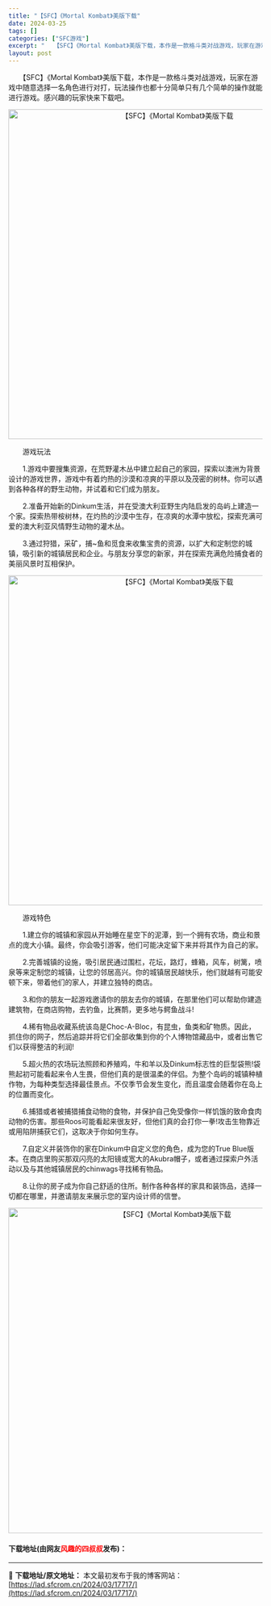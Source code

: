 ```yaml
---
title: "【SFC】《Mortal Kombat》美版下载"
date: 2024-03-25
tags: []
categories: ["SFC游戏"]
excerpt: "　　【SFC】《Mortal Kombat》美版下载，本作是一款格斗类对战游戏，玩家在游戏中随意选择一名角色进行对打，玩法操作也都十分简单只有几个简单的操作就能进行游戏。感兴趣的玩家快来下载吧。 　　游戏玩法 　　1.游戏中要搜集资源，在荒野灌木丛中建立起自己的家园，探索以澳洲为背景设计的游戏世界，&hellip;"
layout: post
---
```


 <p>　　【SFC】《Mortal Kombat》美版下载，本作是一款格斗类对战游戏，玩家在游戏中随意选择一名角色进行对打，玩法操作也都十分简单只有几个简单的操作就能进行游戏。感兴趣的玩家快来下载吧。</p> <p align="center"><img align="" border="0" src="https://lad.sfcrom.cn/wp-content/uploads/2024/03/20240325_6600c310ebd52.png" width="654" alt="【SFC】《Mortal Kombat》美版下载" /></p> <p>　　游戏玩法</p> <p>　　1.游戏中要搜集资源，在荒野灌木丛中建立起自己的家园，探索以澳洲为背景设计的游戏世界，游戏中有着灼热的沙漠和凉爽的平原以及茂密的树林。你可以遇到各种各样的野生动物，并试着和它们成为朋友。</p> <p>　　2.准备开始新的Dinkum生活，并在受澳大利亚野生内陆启发的岛屿上建造一个家。探索热带桉树林，在灼热的沙漠中生存，在凉爽的水潭中放松，探索充满可爱的澳大利亚风情野生动物的灌木丛。</p> <p>　　3.通过狩猎，采矿，捕~鱼和觅食来收集宝贵的资源，以扩大和定制您的城镇，吸引新的城镇居民和企业。与朋友分享您的新家，并在探索充满危险捕食者的美丽风景时互相保护。</p> <p align="center"><img align="" border="0" src="https://lad.sfcrom.cn/wp-content/uploads/2024/03/20240325_6600c3128b58b.png" width="654" alt="【SFC】《Mortal Kombat》美版下载" /></p> <p>　　游戏特色</p> <p>　　1.建立你的城镇和家园从开始睡在星空下的泥潭，到一个拥有农场，商业和景点的庞大小镇。最终，你会吸引游客，他们可能决定留下来并将其作为自己的家。</p> <p>　　2.完善城镇的设施，吸引居民通过围栏，花坛，路灯，蜂箱，风车，树篱，喷泉等来定制您的城镇，让您的邻居高兴。你的城镇居民越快乐，他们就越有可能安顿下来，带着他们的家人，并建立独特的商店。</p> <p>　　3.和你的朋友一起游戏邀请你的朋友去你的城镇，在那里他们可以帮助你建造建筑物，在商店购物，去钓鱼，比赛鸸，更多地与鳄鱼战斗!</p> <p>　　4.稀有物品收藏系统该岛是Choc-A-Bloc，有昆虫，鱼类和矿物质。因此，抓住你的网子，然后追踪并将它们全部收集到你的个人博物馆藏品中，或者出售它们以获得整洁的利润!</p> <p>　　5.超火热的农场玩法照顾和养殖鸡，牛和羊以及Dinkum标志性的巨型袋熊!袋熊起初可能看起来令人生畏，但他们真的是很温柔的伴侣。为整个岛屿的城镇种植作物，为每种类型选择最佳景点。不仅季节会发生变化，而且温度会随着你在岛上的位置而变化。</p> <p>　　6.捕猎或者被捕猎捕食动物的食物，并保护自己免受像你一样饥饿的致命食肉动物的伤害。那些Roos可能看起来很友好，但他们真的会打你一拳!攻击生物靠近或用陷阱捕获它们，这取决于你如何生存。</p> <p>　　7.自定义并装饰你的家在Dinkum中自定义您的角色，成为您的True Blue版本。在商店里购买那双闪亮的太阳镜或宽大的Akubra帽子，或者通过探索户外活动以及与其他城镇居民的chinwags寻找稀有物品。</p> <p>　　8.让你的房子成为你自己舒适的住所。制作各种各样的家具和装饰品，选择一切都在哪里，并邀请朋友来展示您的室内设计师的信誉。</p> <p align="center"><img align="" border="0" src="https://lad.sfcrom.cn/wp-content/uploads/2024/03/20240325_6600c3140cc2e.png" width="645" alt="【SFC】《Mortal Kombat》美版下载" /></p> <p><h4>下载地址(由网友<font color="red">风趣的四叔叔</font>发布)：</h4></p> 

---
📖 **下载地址/原文地址：** 本文最初发布于我的博客网站：[https://lad.sfcrom.cn/2024/03/17717/](https://lad.sfcrom.cn/2024/03/17717/)
